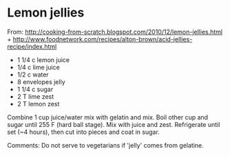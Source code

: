 # Lemon jellies
From: http://cooking-from-scratch.blogspot.com/2010/12/lemon-jellies.html + http://www.foodnetwork.com/recipes/alton-brown/acid-jellies-recipe/index.html

* 1 1/4 c lemon juice
* 1/4 c lime juice
* 1/2 c water
* 8 envelopes jelly
* 1 1/4 c sugar
* 2 T lime zest
* 2 T lemon zest

Combine 1 cup juice/water mix with gelatin and mix. Boil other cup and sugar until 255 F (hard ball stage). Mix with juice and zest. Refrigerate until set (~4 hours), then cut into pieces and coat in sugar.

Comments: Do not serve to vegetarians if 'jelly' comes from gelatine.

